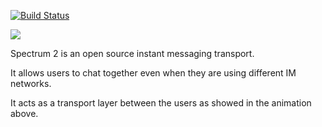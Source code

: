 [![Build Status](https://travis-ci.org/hanzz/spectrum2.svg?branch=master)](https://travis-ci.org/hanzz/spectrum2)

![](http://spectrum.im/animation.gif)

Spectrum 2 is an open source instant messaging transport.

It allows users to chat together even when they are using different IM networks.

It acts as a transport layer between the users as showed in the animation above. 

